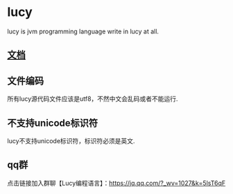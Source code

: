 # lucy

lucy is jvm programming language write in lucy at all.

## [文档](doc/README.md)

## 文件编码

所有lucy源代码文件应该是utf8，不然中文会乱码或者不能运行.

## 不支持unicode标识符

lucy不支持unicode标识符，标识符必须是英文.

## qq群

点击链接加入群聊【Lucy编程语言】：https://jq.qq.com/?_wv=1027&k=5lsT6qF


